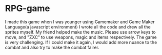 # RPG-game
I made this game when I was younger using Gamemaker and Game Maker Language(a javascript environment)
I wrote all the code and drew all the sprites myself. My friend helped make the music.
Please use arrow keys to move, and "ZXC" to use weapons, magic and items respectively.
The game is very challenging.
If I could make it again, I would add more nuance to the combat and also try to make the combat fairer.
